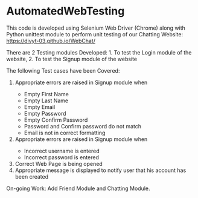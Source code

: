 # AutomatedWebTesting

This code is developed using Selenium Web Driver (Chrome) along with Python unittest module to perform unit testing of our Chatting Website: https://divyt-03.github.io/WebChat/

There are 2 Testing modules Developed: 1. To test the Login module of the website, 2. To test the Signup module of the website

The following Test cases have been Covered:

<ol>
  <li> Appropriate errors are raised in Signup module when </li>
  <ul>
    <li> Empty First Name </li>
    <li> Empty Last Name </li>
    <li> Empty Email </li>
    <li> Empty Password </li>
    <li> Empty Confirm Password </li>
    <li> Password and Confirm password do not match </li>
    <li> Email is not in correct formatting </li>
  </ul>
  <li>  Appropriate errors are raised in Signup module when </li>
  <ul>
    <li> Incorrect username is entered </li>
    <li> Incorrect password is entered </li>
  </ul>
  <li> Correct Web Page is being opened </li>
  <li> Appropriate message is displayed to notify user that his account has been created </li>
 </ol>
 
 On-going Work: Add Friend Module and Chatting Module.

